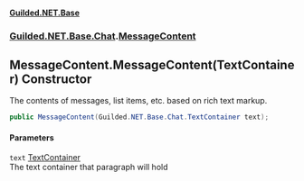 
#### [Guilded.NET.Base](index 'index')
### [Guilded.NET.Base.Chat](index#Guilded_NET_Base_Chat 'Guilded.NET.Base.Chat').[MessageContent](MessageContent 'Guilded.NET.Base.Chat.MessageContent')
## MessageContent.MessageContent(TextContainer) Constructor
The contents of messages, list items, etc. based on rich text markup.  
```csharp
public MessageContent(Guilded.NET.Base.Chat.TextContainer text);
```

#### Parameters
<a name='Guilded_NET_Base_Chat_MessageContent_MessageContent(Guilded_NET_Base_Chat_TextContainer)_text'></a>
`text` [TextContainer](TextContainer 'Guilded.NET.Base.Chat.TextContainer')  
The text container that paragraph will hold
  

